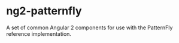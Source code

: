 # ng2-patternfly
A set of common Angular 2 components for use with the PatternFly reference implementation.
